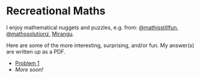 # Recreational Maths

I enjoy mathematical nuggets and puzzles, e.g. from:
[@mathisstillfun](https://x.com/mathisstillfun),
[@mathssolutionz](https://x.com/mathssolutionz),
[Mirangu](https://mirangu.com).

Here are some of the more interesting, surprising, and/or fun. My answer(s) are written up as a PDF.

* [Problem 1](problem-1/index.html)
* _More soon!_

<!--
* https://x.com/tcorbettclark/status/1682357430011805698
* https://x.com/tcorbettclark/status/1676132727966375936
* https://x.com/tcorbettclark/status/1675758858831011841
* https://x.com/tcorbettclark/status/1660174431535202309
* https://x.com/tcorbettclark/status/1586618640295682048
* https://x.com/tcorbettclark/status/1581236996563144706
* https://x.com/tcorbettclark/status/1572334490504273928
* https://x.com/tcorbettclark/status/1565333608402866176
* https://x.com/tcorbettclark/status/1558145609214967808
-->
